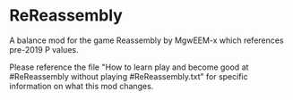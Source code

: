 # ReReassembly
A balance mod for the game Reassembly by MgwEEM-x which references pre-2019 P values.

Please reference the file "How to learn play and become good at #ReReassembly without playing #ReReassembly.txt" for specific information on what this mod changes.
